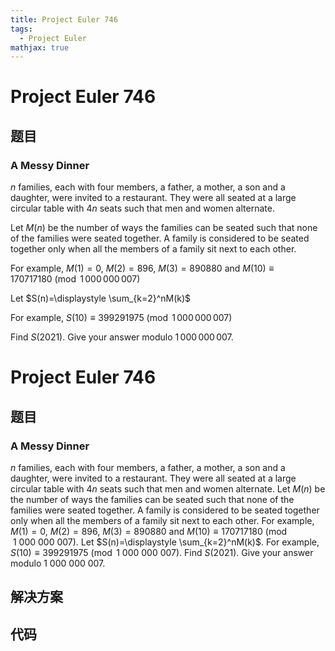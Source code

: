 ```yaml
---
title: Project Euler 746
tags:
  - Project Euler
mathjax: true
---
```

<escape><!-- more --></escape>
    
# Project Euler 746
## 题目
### A Messy Dinner

$n$ families, each with four members, a father, a mother, a son and a daughter, were invited to a restaurant. They were all seated at a large circular table with $4n$ seats such that men and women alternate.

Let $M(n)$ be the number of ways the families can be seated such that none of the families were seated together. A family is considered to be seated together only when all the members of a family sit next to each other.

For example, $M(1)=0$, $M(2)=896$, $M(3)=890880$ and $M(10) \equiv 170717180 \pmod {1\,000\,000\,007}$

Let $S(n)=\displaystyle \sum_{k=2}^nM(k)$

For example, $S(10) \equiv 399291975 \pmod {1\,000\,000\,007}$

Find $S(2021)$. Give your answer modulo $1\,000\,000\,007$.



# Project Euler 746
## 题目
### A Messy Dinner

$n$ families, each with four members, a father, a mother, a son and a daughter, were invited to a restaurant. They were all seated at a large circular table with $4n$ seats such that men and women alternate.
Let $M(n)$ be the number of ways the families can be seated such that none of the families were seated together. A family is considered to be seated together only when all the members of a family sit next to each other.
For example, $M(1)=0$, $M(2)=896$, $M(3)=890880$ and $M(10) \equiv 170717180 \pmod {1\ 000\ 000\ 007}$.
Let $S(n)=\displaystyle \sum_{k=2}^nM(k)$.
For example, $S(10) \equiv 399291975 \pmod {1\ 000\ 000\ 007}$.
Find $S(2021)$. Give your answer modulo $1\ 000\ 000\ 007$.


## 解决方案


## 代码


